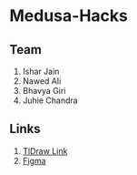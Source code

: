 # Medusa-Hacks

## Team
1. Ishar Jain
2. Nawed Ali
3. Bhavya Giri
4. Juhie Chandra

## Links
1. [TlDraw Link](https://www.tldraw.com/r/93234018-0c6b-4b21-0d6c-f0e4f4567ac6)
2. [Figma](https://www.figma.com/file/w27AjLLORK5X84o5Iwi6Fx/Untitled)

